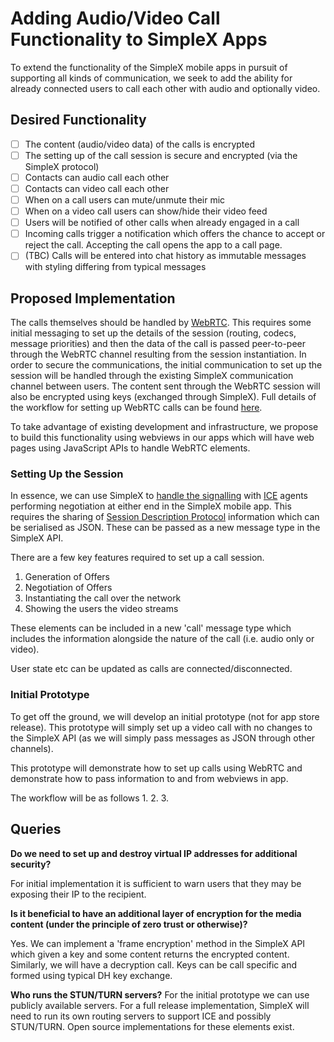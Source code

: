 # Adding Audio/Video Call Functionality to SimpleX Apps

To extend the functionality of the SimpleX mobile apps in pursuit of supporting all kinds of communication, we seek to add the ability for already connected users to call each other with audio and optionally video.

## Desired Functionality
- [ ] The content (audio/video data) of the calls is encrypted
- [ ] The setting up of the call session is secure and encrypted (via the SimpleX protocol)
- [ ] Contacts can audio call each other
- [ ] Contacts can video call each other
- [ ] When on a call users can mute/unmute their mic
- [ ] When on a video call users can show/hide their video feed
- [ ] Users will be notified of other calls when already engaged in a call
- [ ] Incoming calls trigger a notification which offers the chance to accept or reject the call. Accepting the call opens the app to a call page.
- [ ] (TBC) Calls will be entered into chat history as immutable messages with styling differing from typical messages

## Proposed Implementation

The calls themselves should be handled by [WebRTC](https://www.html5rocks.com/en/tutorials/webrtc/infrastructure). This requires some initial messaging to set up the details of the session (routing, codecs, message priorities) and then the data of the call is passed peer-to-peer through the WebRTC channel resulting from the session instantiation. In order to secure the communications, the initial communication to set up the session will be handled through the existing SimpleX communication channel between users. The content sent through the WebRTC session will also be encrypted using keys (exchanged through SimpleX). Full details of the workflow for setting up WebRTC calls can be found [here](https://developer.mozilla.org/en-US/docs/Web/API/WebRTC_API/Signaling_and_video_calling).

To take advantage of existing development and infrastructure, we propose to build this functionality using webviews in our apps which will have web pages using JavaScript APIs to handle WebRTC elements.


### Setting Up the Session

In essence, we can use SimpleX to [handle the signalling](https://developer.mozilla.org/en-US/docs/Web/API/WebRTC_API/Signaling_and_video_calling) with [ICE](https://developer.mozilla.org/en-US/docs/Glossary/ICE) agents performing negotiation at either end in the SimpleX mobile app. This requires the sharing of [Session Description Protocol](https://developer.mozilla.org/en-US/docs/Glossary/SDP) information which can be serialised as JSON. These can be passed as a new message type in the SimpleX API.

There are a few key features required to set up a call session.
1. Generation of Offers
2. Negotiation of Offers
3. Instantiating the call over the network
4. Showing the users the video streams

These elements can be included in a new 'call' message type which includes the information alongside the nature of the call (i.e. audio only or video).

User state etc can be updated as calls are connected/disconnected.

### Initial Prototype
To get off the ground, we will develop an initial prototype (not for app store release). This prototype will simply set up a video call with no changes to the SimpleX API (as we will simply pass messages as JSON through other channels).

This prototype will demonstrate how to set up calls using WebRTC and demonstrate how to pass information to and from webviews in app.

The workflow will be as follows
1. 
2. 
3. 

## Queries
**Do we need to set up and destroy virtual IP addresses for additional security?**

For initial implementation it is sufficient to warn users that they may be exposing their IP to the recipient.

**Is it beneficial to have an additional layer of encryption for the media content (under the principle of zero trust or otherwise)?**

Yes. We can implement a 'frame encryption' method in the SimpleX API which given a key and some content returns the encrypted content. Similarly, we will have a decryption call. Keys can be call specific and formed using typical DH key exchange.

**Who runs the STUN/TURN servers?**
For the initial prototype we can use publicly available servers. For a full release implementation, SimpleX will need to run its own routing servers to support ICE and possibly STUN/TURN. Open source implementations for these elements exist.